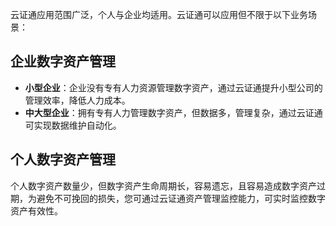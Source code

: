 云证通应用范围广泛，个人与企业均适用。云证通可以应用但不限于以下业务场景：

## 企业数字资产管理
- **小型企业**：企业没有专有人力资源管理数字资产，通过云证通提升小型公司的管理效率，降低人力成本。
- **中大型企业**：拥有专有人力管理数字资产，但数据多，管理复杂，通过云证通可实现数据维护自动化。


## 个人数字资产管理
个人数字资产数量少，但数字资产生命周期长，容易遗忘，且容易造成数字资产过期，为避免不可挽回的损失，您可通过云证通资产管理监控能力，可实时监控数字资产有效性。

